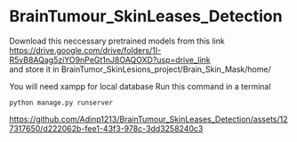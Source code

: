# BrainTumour_SkinLeases_Detection

Download this neccessary pretrained models from this link <br>
https://drive.google.com/drive/folders/1I-R5vB8AQag5ziYO9nPeGt1nJ8OAQOXD?usp=drive_link <br>
and store it in BrainTumor_SkinLesions_project/Brain_Skin_Mask/home/

You will need xampp for local database 
Run this command in a terminal 
```
python manage.py runserver
```


https://github.com/Adinp1213/BrainTumour_SkinLeases_Detection/assets/127317650/d222062b-fee1-43f3-978c-3dd3258240c3

